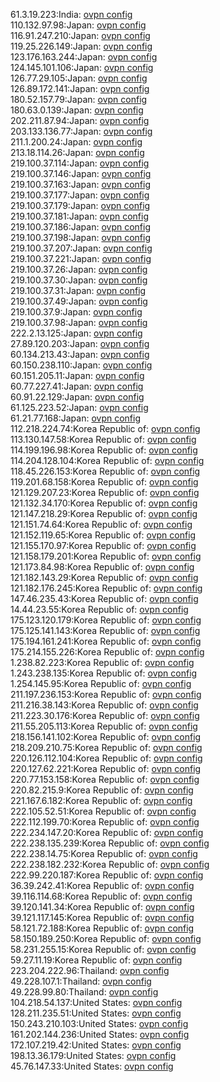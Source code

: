 61.3.19.223:India: [ovpn config](vpn/61_3_19_223.ovpn)  
110.132.97.98:Japan: [ovpn config](vpn/110_132_97_98.ovpn)  
116.91.247.210:Japan: [ovpn config](vpn/116_91_247_210.ovpn)  
119.25.226.149:Japan: [ovpn config](vpn/119_25_226_149.ovpn)  
123.176.163.244:Japan: [ovpn config](vpn/123_176_163_244.ovpn)  
124.145.101.106:Japan: [ovpn config](vpn/124_145_101_106.ovpn)  
126.77.29.105:Japan: [ovpn config](vpn/126_77_29_105.ovpn)  
126.89.172.141:Japan: [ovpn config](vpn/126_89_172_141.ovpn)  
180.52.157.79:Japan: [ovpn config](vpn/180_52_157_79.ovpn)  
180.63.0.139:Japan: [ovpn config](vpn/180_63_0_139.ovpn)  
202.211.87.94:Japan: [ovpn config](vpn/202_211_87_94.ovpn)  
203.133.136.77:Japan: [ovpn config](vpn/203_133_136_77.ovpn)  
211.1.200.24:Japan: [ovpn config](vpn/211_1_200_24.ovpn)  
213.18.114.26:Japan: [ovpn config](vpn/213_18_114_26.ovpn)  
219.100.37.114:Japan: [ovpn config](vpn/219_100_37_114.ovpn)  
219.100.37.146:Japan: [ovpn config](vpn/219_100_37_146.ovpn)  
219.100.37.163:Japan: [ovpn config](vpn/219_100_37_163.ovpn)  
219.100.37.177:Japan: [ovpn config](vpn/219_100_37_177.ovpn)  
219.100.37.179:Japan: [ovpn config](vpn/219_100_37_179.ovpn)  
219.100.37.181:Japan: [ovpn config](vpn/219_100_37_181.ovpn)  
219.100.37.186:Japan: [ovpn config](vpn/219_100_37_186.ovpn)  
219.100.37.198:Japan: [ovpn config](vpn/219_100_37_198.ovpn)  
219.100.37.207:Japan: [ovpn config](vpn/219_100_37_207.ovpn)  
219.100.37.221:Japan: [ovpn config](vpn/219_100_37_221.ovpn)  
219.100.37.26:Japan: [ovpn config](vpn/219_100_37_26.ovpn)  
219.100.37.30:Japan: [ovpn config](vpn/219_100_37_30.ovpn)  
219.100.37.31:Japan: [ovpn config](vpn/219_100_37_31.ovpn)  
219.100.37.49:Japan: [ovpn config](vpn/219_100_37_49.ovpn)  
219.100.37.9:Japan: [ovpn config](vpn/219_100_37_9.ovpn)  
219.100.37.98:Japan: [ovpn config](vpn/219_100_37_98.ovpn)  
222.2.13.125:Japan: [ovpn config](vpn/222_2_13_125.ovpn)  
27.89.120.203:Japan: [ovpn config](vpn/27_89_120_203.ovpn)  
60.134.213.43:Japan: [ovpn config](vpn/60_134_213_43.ovpn)  
60.150.238.110:Japan: [ovpn config](vpn/60_150_238_110.ovpn)  
60.151.205.11:Japan: [ovpn config](vpn/60_151_205_11.ovpn)  
60.77.227.41:Japan: [ovpn config](vpn/60_77_227_41.ovpn)  
60.91.22.129:Japan: [ovpn config](vpn/60_91_22_129.ovpn)  
61.125.223.52:Japan: [ovpn config](vpn/61_125_223_52.ovpn)  
61.21.77.168:Japan: [ovpn config](vpn/61_21_77_168.ovpn)  
112.218.224.74:Korea Republic of: [ovpn config](vpn/112_218_224_74.ovpn)  
113.130.147.58:Korea Republic of: [ovpn config](vpn/113_130_147_58.ovpn)  
114.199.196.98:Korea Republic of: [ovpn config](vpn/114_199_196_98.ovpn)  
114.204.128.104:Korea Republic of: [ovpn config](vpn/114_204_128_104.ovpn)  
118.45.226.153:Korea Republic of: [ovpn config](vpn/118_45_226_153.ovpn)  
119.201.68.158:Korea Republic of: [ovpn config](vpn/119_201_68_158.ovpn)  
121.129.207.23:Korea Republic of: [ovpn config](vpn/121_129_207_23.ovpn)  
121.132.34.170:Korea Republic of: [ovpn config](vpn/121_132_34_170.ovpn)  
121.147.218.29:Korea Republic of: [ovpn config](vpn/121_147_218_29.ovpn)  
121.151.74.64:Korea Republic of: [ovpn config](vpn/121_151_74_64.ovpn)  
121.152.119.65:Korea Republic of: [ovpn config](vpn/121_152_119_65.ovpn)  
121.155.170.97:Korea Republic of: [ovpn config](vpn/121_155_170_97.ovpn)  
121.158.179.201:Korea Republic of: [ovpn config](vpn/121_158_179_201.ovpn)  
121.173.84.98:Korea Republic of: [ovpn config](vpn/121_173_84_98.ovpn)  
121.182.143.29:Korea Republic of: [ovpn config](vpn/121_182_143_29.ovpn)  
121.182.176.245:Korea Republic of: [ovpn config](vpn/121_182_176_245.ovpn)  
147.46.235.43:Korea Republic of: [ovpn config](vpn/147_46_235_43.ovpn)  
14.44.23.55:Korea Republic of: [ovpn config](vpn/14_44_23_55.ovpn)  
175.123.120.179:Korea Republic of: [ovpn config](vpn/175_123_120_179.ovpn)  
175.125.141.143:Korea Republic of: [ovpn config](vpn/175_125_141_143.ovpn)  
175.194.161.241:Korea Republic of: [ovpn config](vpn/175_194_161_241.ovpn)  
175.214.155.226:Korea Republic of: [ovpn config](vpn/175_214_155_226.ovpn)  
1.238.82.223:Korea Republic of: [ovpn config](vpn/1_238_82_223.ovpn)  
1.243.238.135:Korea Republic of: [ovpn config](vpn/1_243_238_135.ovpn)  
1.254.145.95:Korea Republic of: [ovpn config](vpn/1_254_145_95.ovpn)  
211.197.236.153:Korea Republic of: [ovpn config](vpn/211_197_236_153.ovpn)  
211.216.38.143:Korea Republic of: [ovpn config](vpn/211_216_38_143.ovpn)  
211.223.30.176:Korea Republic of: [ovpn config](vpn/211_223_30_176.ovpn)  
211.55.205.113:Korea Republic of: [ovpn config](vpn/211_55_205_113.ovpn)  
218.156.141.102:Korea Republic of: [ovpn config](vpn/218_156_141_102.ovpn)  
218.209.210.75:Korea Republic of: [ovpn config](vpn/218_209_210_75.ovpn)  
220.126.112.104:Korea Republic of: [ovpn config](vpn/220_126_112_104.ovpn)  
220.127.62.221:Korea Republic of: [ovpn config](vpn/220_127_62_221.ovpn)  
220.77.153.158:Korea Republic of: [ovpn config](vpn/220_77_153_158.ovpn)  
220.82.215.9:Korea Republic of: [ovpn config](vpn/220_82_215_9.ovpn)  
221.167.6.182:Korea Republic of: [ovpn config](vpn/221_167_6_182.ovpn)  
222.105.52.51:Korea Republic of: [ovpn config](vpn/222_105_52_51.ovpn)  
222.112.199.70:Korea Republic of: [ovpn config](vpn/222_112_199_70.ovpn)  
222.234.147.20:Korea Republic of: [ovpn config](vpn/222_234_147_20.ovpn)  
222.238.135.239:Korea Republic of: [ovpn config](vpn/222_238_135_239.ovpn)  
222.238.14.75:Korea Republic of: [ovpn config](vpn/222_238_14_75.ovpn)  
222.238.182.232:Korea Republic of: [ovpn config](vpn/222_238_182_232.ovpn)  
222.99.220.187:Korea Republic of: [ovpn config](vpn/222_99_220_187.ovpn)  
36.39.242.41:Korea Republic of: [ovpn config](vpn/36_39_242_41.ovpn)  
39.116.114.68:Korea Republic of: [ovpn config](vpn/39_116_114_68.ovpn)  
39.120.141.34:Korea Republic of: [ovpn config](vpn/39_120_141_34.ovpn)  
39.121.117.145:Korea Republic of: [ovpn config](vpn/39_121_117_145.ovpn)  
58.121.72.188:Korea Republic of: [ovpn config](vpn/58_121_72_188.ovpn)  
58.150.189.250:Korea Republic of: [ovpn config](vpn/58_150_189_250.ovpn)  
58.231.255.15:Korea Republic of: [ovpn config](vpn/58_231_255_15.ovpn)  
59.27.11.19:Korea Republic of: [ovpn config](vpn/59_27_11_19.ovpn)  
223.204.222.96:Thailand: [ovpn config](vpn/223_204_222_96.ovpn)  
49.228.107.1:Thailand: [ovpn config](vpn/49_228_107_1.ovpn)  
49.228.99.80:Thailand: [ovpn config](vpn/49_228_99_80.ovpn)  
104.218.54.137:United States: [ovpn config](vpn/104_218_54_137.ovpn)  
128.211.235.51:United States: [ovpn config](vpn/128_211_235_51.ovpn)  
150.243.210.103:United States: [ovpn config](vpn/150_243_210_103.ovpn)  
161.202.144.236:United States: [ovpn config](vpn/161_202_144_236.ovpn)  
172.107.219.42:United States: [ovpn config](vpn/172_107_219_42.ovpn)  
198.13.36.179:United States: [ovpn config](vpn/198_13_36_179.ovpn)  
45.76.147.33:United States: [ovpn config](vpn/45_76_147_33.ovpn)  
